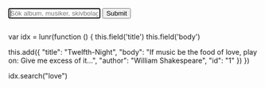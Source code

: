 <div class="container">
	<div class="columns">
		<div class="column col-6">
		<form class="searchform" action="/sok" method="get">
		<input type="text" class="form-input searchfield" placeholder="Sök album, musiker, skivbolag, taggar..." autofocus>
		<input type="submit" class="invisible">
		</form>
		</div>
		<div class="column col-6">
			<p class="searchcount"></p>
		</div>
	</div>
</div>

var idx = lunr(function () {
  this.field('title')
  this.field('body')

  this.add({
    "title": "Twelfth-Night",
    "body": "If music be the food of love, play on: Give me excess of it…",
    "author": "William Shakespeare",
    "id": "1"
  })
})

idx.search("love")
